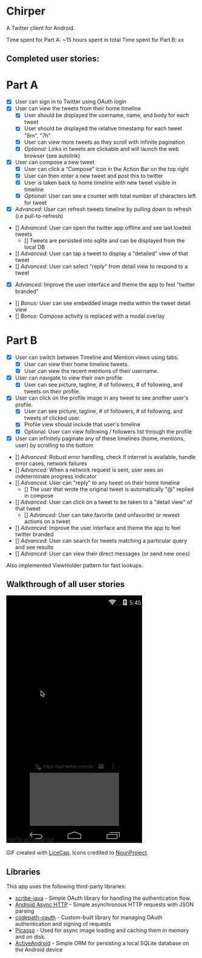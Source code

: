 # Chirper
A Twitter client for Android.

Time spent for Part A: ~15 hours spent in total
Time spent for Part B: xx

## Completed user stories:

# Part A

 * [x] User can sign in to Twitter using OAuth login
 * [x] User can view the tweets from their home timeline
 	* [x] User should be displayed the username, name, and body for each tweet
 	* [x] User should be displayed the relative timestamp for each tweet "8m", "7h"
 	* [x] User can view more tweets as they scroll with infinite pagination
 	* [x] *Optional:* Links in tweets are clickable and will launch the web browser (see autolink)
 * [x] User can compose a new tweet
 	* [x] User can click a “Compose” icon in the Action Bar on the top right
 	* [x] User can then enter a new tweet and post this to twitter
 	* [x] User is taken back to home timeline with new tweet visible in timeline
 	* [x] *Optional:* User can see a counter with total number of characters left for tweet
 * [x] *Advanced:* User can refresh tweets timeline by pulling down to refresh (i.e pull-to-refresh)
 * [] *Advanced:* User can open the twitter app offline and see last loaded tweets
  	* [] Tweets are persisted into sqlite and can be displayed from the local DB
 * [] *Advanced:* User can tap a tweet to display a "detailed" view of that tweet
 * [] *Advanced:* User can select "reply" from detail view to respond to a tweet
 * [x] *Advanced:* Improve the user interface and theme the app to feel "twitter branded"
 * [] *Bonus:* User can see embedded image media within the tweet detail view
 * [] *Bonus:* Compose activity is replaced with a modal overlay

# Part B

 * [x] User can switch between Timeline and Mention views using tabs.
  	* [x] User can view their home timeline tweets.
  	* [x] User can view the recent mentions of their username.
 * [x] User can navigate to view their own profile
  	* [x] User can see picture, tagline, # of followers, # of following, and tweets on their profile.
 * [x] User can click on the profile image in any tweet to see another user's profile.
  	* [x] User can see picture, tagline, # of followers, # of following, and tweets of clicked user.
  	* [x] Profile view should include that user's timeline
  	* [x] Optional: User can view following / followers list through the profile
 * [x] User can infinitely paginate any of these timelines (home, mentions, user) by scrolling to the bottom
 * [] *Advanced:* Robust error handling, check if internet is available, handle error cases, network failures
 * [] *Advanced:* When a network request is sent, user sees an indeterminate progress indicator
 * [] *Advanced:* User can "reply" to any tweet on their home timeline
   	* [] The user that wrote the original tweet is automatically "@" replied in compose
 * [] *Advanced:* User can click on a tweet to be taken to a "detail view" of that tweet
   	* [] *Advanced:* User can take favorite (and unfavorite) or reweet actions on a tweet
 * [] *Advanced:* Improve the user interface and theme the app to feel twitter branded
 * [] *Advanced:* User can search for tweets matching a particular query and see results
 * [] *Advanced:* User can view their direct messages (or send new ones)

Also implemented ViewHolder pattern for fast lookups.

## Walkthrough of all user stories

![Video Walkthrough](finalwalkthrough.gif)

GIF created with [LiceCap](http://www.cockos.com/licecap/).
Icons credited to [NounProject](http://thenounproject.com).

## Libraries

This app uses the following third-party libraries:

* [scribe-java](https://github.com/fernandezpablo85/scribe-java) - Simple OAuth library for handling the authentication flow.
* [Android Async HTTP](https://github.com/loopj/android-async-http) - Simple asynchronous HTTP requests with JSON parsing
* [codepath-oauth](https://github.com/thecodepath/android-oauth-handler) - Custom-built library for managing OAuth authentication and signing of requests
* [Picasso](https://github.com/square/picasso) - Used for async image loading and caching them in memory and on disk.
* [ActiveAndroid](https://github.com/pardom/ActiveAndroid) - Simple ORM for persisting a local SQLite database on the Android device
